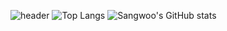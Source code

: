 ![header](https://capsule-render.vercel.app/api?type=waving&color=timeGradient&height=300&section=header&text=Good%20to%20see%20you%20%F0%9F%A4%97)
![Top Langs](https://github-readme-stats-sangwoo-jungs-projects.vercel.app/api/top-langs/?username=SangwooJung98&layout=donut&langs_count=8) ![Sangwoo's GitHub stats](https://github-readme-stats-sangwoo-jungs-projects.vercel.app/api?username=SangwooJung98&show_icons=true&theme=swift)

